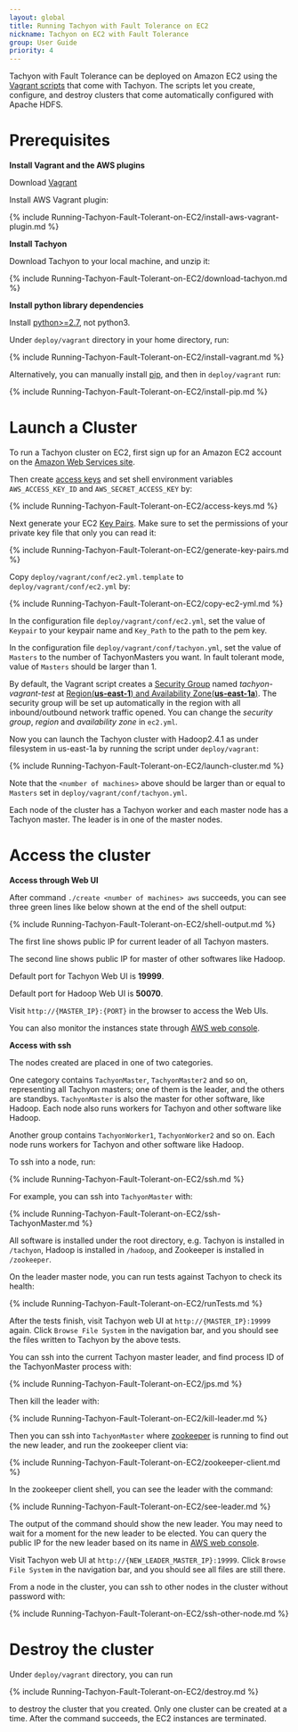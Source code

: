 ```yaml
---
layout: global
title: Running Tachyon with Fault Tolerance on EC2
nickname: Tachyon on EC2 with Fault Tolerance
group: User Guide
priority: 4
---
```


Tachyon with Fault Tolerance can be deployed on Amazon EC2 using the
[Vagrant scripts](https://github.com/amplab/tachyon/tree/master/deploy/vagrant) that come with
Tachyon. The scripts let you create, configure, and destroy clusters that come automatically
configured with Apache HDFS.

# Prerequisites

**Install Vagrant and the AWS plugins**

Download [Vagrant](https://www.vagrantup.com/downloads.html)

Install AWS Vagrant plugin:

{% include Running-Tachyon-Fault-Tolerant-on-EC2/install-aws-vagrant-plugin.md %}

**Install Tachyon**

Download Tachyon to your local machine, and unzip it:

{% include Running-Tachyon-Fault-Tolerant-on-EC2/download-tachyon.md %}

**Install python library dependencies**

Install [python>=2.7](https://www.python.org/), not python3.

Under `deploy/vagrant` directory in your home directory, run:

{% include Running-Tachyon-Fault-Tolerant-on-EC2/install-vagrant.md %}

Alternatively, you can manually install [pip](https://pip.pypa.io/en/latest/installing/), and then
in `deploy/vagrant` run:

{% include Running-Tachyon-Fault-Tolerant-on-EC2/install-pip.md %}


# Launch a Cluster

To run a Tachyon cluster on EC2, first sign up for an Amazon EC2 account
on the [Amazon Web Services site](http://aws.amazon.com/).

Then create [access keys](https://aws.amazon.com/developers/access-keys/)
and set shell environment variables `AWS_ACCESS_KEY_ID` and `AWS_SECRET_ACCESS_KEY` by:

{% include Running-Tachyon-Fault-Tolerant-on-EC2/access-keys.md %}

Next generate your EC2
[Key Pairs](http://docs.aws.amazon.com/AWSEC2/latest/UserGuide/ec2-key-pairs.html). Make sure to set
the permissions of your private key file that only you can read it:

{% include Running-Tachyon-Fault-Tolerant-on-EC2/generate-key-pairs.md %}

Copy `deploy/vagrant/conf/ec2.yml.template` to `deploy/vagrant/conf/ec2.yml` by:

{% include Running-Tachyon-Fault-Tolerant-on-EC2/copy-ec2-yml.md %}

In the configuration file `deploy/vagrant/conf/ec2.yml`, set the value of `Keypair` to your keypair
name and `Key_Path` to the path to the pem key.

In the configuration file `deploy/vagrant/conf/tachyon.yml`, set the value of `Masters` to the
number of TachyonMasters you want. In fault tolerant mode, value of `Masters` should be larger than
1.

By default, the Vagrant script creates a
[Security Group](http://docs.aws.amazon.com/AWSEC2/latest/UserGuide/using-network-security.html)
named *tachyon-vagrant-test* at
[Region(**us-east-1**) and Availability Zone(**us-east-1a**)](http://docs.aws.amazon.com/AWSEC2/latest/UserGuide/using-regions-availability-zones.html).
The security group will be set up automatically in the region with all inbound/outbound network
traffic opened. You can change the *security group*, *region* and *availability zone* in `ec2.yml`.

Now you can launch the Tachyon cluster with Hadoop2.4.1 as under filesystem in us-east-1a by running
the script under `deploy/vagrant`:

{% include Running-Tachyon-Fault-Tolerant-on-EC2/launch-cluster.md %}

Note that the `<number of machines>` above should be larger than or equal to `Masters` set in
`deploy/vagrant/conf/tachyon.yml`.

Each node of the cluster has a Tachyon worker and each master node has a Tachyon master. The leader
is in one of the master nodes.

# Access the cluster

**Access through Web UI**

After command `./create <number of machines> aws` succeeds, you can see three green lines like below
shown at the end of the shell output:

{% include Running-Tachyon-Fault-Tolerant-on-EC2/shell-output.md %}

The first line shows public IP for current leader of all Tachyon masters.

The second line shows public IP for master of other softwares like Hadoop.

Default port for Tachyon Web UI is **19999**.

Default port for Hadoop Web UI is **50070**.

Visit `http://{MASTER_IP}:{PORT}` in the browser to access the Web UIs.

You can also monitor the instances state through
[AWS web console](https://console.aws.amazon.com/console/home?region=us-east-1).

**Access with ssh**

The nodes created are placed in one of two categories.

One category contains `TachyonMaster`, `TachyonMaster2` and so on, representing all Tachyon masters;
one of them is the leader, and the others are standbys. `TachyonMaster` is also the master for other
software, like Hadoop. Each node also runs workers for Tachyon and other software like Hadoop.

Another group contains `TachyonWorker1`, `TachyonWorker2` and so on. Each node runs workers
for Tachyon and other software like Hadoop.

To ssh into a node, run:

{% include Running-Tachyon-Fault-Tolerant-on-EC2/ssh.md %}

For example, you can ssh into `TachyonMaster` with:

{% include Running-Tachyon-Fault-Tolerant-on-EC2/ssh-TachyonMaster.md %}

All software is installed under the root directory, e.g. Tachyon is installed in `/tachyon`,
Hadoop is installed in `/hadoop`, and Zookeeper is installed in `/zookeeper`.

On the leader master node, you can run tests against Tachyon to check its health:

{% include Running-Tachyon-Fault-Tolerant-on-EC2/runTests.md %}

After the tests finish, visit Tachyon web UI at `http://{MASTER_IP}:19999` again. Click
`Browse File System` in the navigation bar, and you should see the files written to Tachyon by the
above tests.

You can ssh into the current Tachyon master leader, and find process ID of the TachyonMaster
process with:

{% include Running-Tachyon-Fault-Tolerant-on-EC2/jps.md %}

Then kill the leader with:

{% include Running-Tachyon-Fault-Tolerant-on-EC2/kill-leader.md %}

Then you can ssh into `TachyonMaster` where [zookeeper](http://zookeeper.apache.org/) is
running to find out the new leader, and run the zookeeper client via:

{% include Running-Tachyon-Fault-Tolerant-on-EC2/zookeeper-client.md %}

In the zookeeper client shell, you can see the leader with the command:

{% include Running-Tachyon-Fault-Tolerant-on-EC2/see-leader.md %}

The output of the command should show the new leader. You may need to wait for a moment for the
new leader to be elected. You can query the public IP for the new leader based on its name in
[AWS web console](https://console.aws.amazon.com/console/home?region=us-east-1).

Visit Tachyon web UI at `http://{NEW_LEADER_MASTER_IP}:19999`. Click `Browse File System` in the
navigation bar, and you should see all files are still there.

From a node in the cluster, you can ssh to other nodes in the cluster without password with:

{% include Running-Tachyon-Fault-Tolerant-on-EC2/ssh-other-node.md %}

# Destroy the cluster

Under `deploy/vagrant` directory, you can run

{% include Running-Tachyon-Fault-Tolerant-on-EC2/destroy.md %}

to destroy the cluster that you created. Only one cluster can be created at a time. After the
command succeeds, the EC2 instances are terminated.

